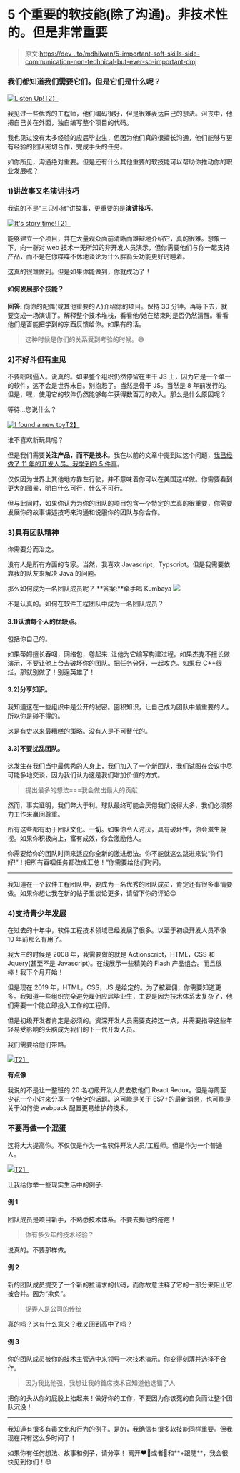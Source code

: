 # 5 个重要的软技能(除了沟通)。非技术性的。但是非常重要

> 原文:[https://dev . to/mdhilwan/5-important-soft-skills-side-communication-non-technical-but-ever-so-important-dmj](https://dev.to/mdhilwan/5-important-soft-skills-beside-communication-non-technical-but-ever-so-important-dmj)

### 我们都知道我们需要它们。但是它们是什么呢？

[![Listen Up!](../Images/d2e75e290c7dae023ca8d23706f47716.png)T2】](https://i.giphy.com/media/d3pWVmd3IyWuVLsA/source.gif)

我见过一些优秀的工程师，他们编码很好，但是很难表达自己的想法。沮丧中，他把自己关在外面，独自编写整个项目的代码。

我也见过没有太多经验的应届毕业生，但因为他们真的很擅长沟通，他们能够与更有经验的团队密切合作，完成手头的任务。

如你所见，沟通绝对重要。但是还有什么其他重要的软技能可以帮助你推动你的职业发展呢？

### [](#1-story-telling-aka-presentation-skills)1)讲故事又名演讲技巧

我说的不是“三只小猪”讲故事，更重要的是**演讲技巧**。

[![It's story time!](../Images/6256f88601c14aaa71469d2865f318c5.png)T2】](https://i.giphy.com/media/25KEhzwCBBFPb79puo/giphy-downsized.gif)

能够建立一个项目，并在大量观众面前清晰而雄辩地介绍它，真的很难。想象一下，向一群对 web 技术一无所知的非开发人员演示，但你需要他们与你一起支持产品，而不是在你喋喋不休地谈论为什么胖箭头功能更好时睡着。

这真的很难做到。但是如果你能做到，你就成功了！

#### [](#how-to-develop-that-skill)如何发展那个技能？

**回答:**
向你的配偶(或其他重要的人)介绍你的项目。保持 30 分钟。再等下去，就要变成一场演讲了。解释整个技术堆栈，看看他/她在结束时是否仍然清醒。看看他们是否能把学到的东西反馈给你。如果有的话。

> 这种时候是你们的关系受到考验的时候。😅

### [](#2-not-aggressive-but-assertive)2)不好斗但有主见

不要咄咄逼人。说真的。如果整个组织仍然停留在主干 JS 上，因为它是一个单一的软件，这不会是世界末日。别抱怨了。当然是骨干 JS。当然是 8 年前发行的。但是，嘿，使用它的软件仍然能够每年获得数百万的收入。那么是什么原因呢？

等待...您说什么？

[![I found a new toy](../Images/db3381dbbd131d4c2d369ac94d8a187d.png)T2】](https://i.giphy.com/media/1qgINx6YCSOl0s7wgT/giphy-downsized.gif)

谁不喜欢新玩具呢？

但是我们需要**关注产品，而不是技术**。我在以前的文章中提到过这个问题，[我已经做了 11 年的开发人员。我学到的 5 件事](https://dev.to/mdhilwan/i-ve-been-a-dev-for-11-years-5-things-i-learned-g1d)。

仅仅因为世界上其他地方靠左行驶，并不意味着你可以在美国这样做。你需要看到更大的图景，明白什么可行，什么不可行。

但与此同时，如果你认为为你的团队的项目包含一个特定的库真的很重要，你需要发展你的故事讲述技巧来沟通和说服你的团队与你合作。

### 3)具有团队精神

你需要分而治之。

没有人是所有方面的专家。当然，我喜欢 Javascript，Typscript。但是我需要依靠我的队友来解决 Java 的问题。

那么如何成为一名团队成员呢？
**答案:**牵手唱 Kumbaya
[![](../Images/12ab3a22dd10c3f0cef8693359e205ce.png)](https://i.giphy.com/media/kjYA7oSVPeryU/giphy.gif)

不是认真的。如何在软件工程团队中成为一名团队成员？

#### [](#31-recognize-everyones-strength-and-weakness)3.1)认清每个人的优缺点。

包括你自己的。

如果蒂姆擅长吞咽，网络包，卷起来..让他为它编写构建过程。如果杰克不擅长做演示，不要让他上台去破坏你的团队。把任务分好，一起攻克。如果我 C++很烂，那就别做了！别逞英雄了！

#### [](#32-share-the-knowledge)3.2)分享知识。

我知道这在一些组织中是公开的秘密。囤积知识，让自己成为团队中最重要的人。所以你是碰不得的。

这是有史以来最糟糕的策略。没有人是不可替代的。

#### [](#33-dont-disrupt-the-team)3.3)不要扰乱团队。

这发生在我们当中最优秀的人身上，我们加入了一个新团队，我们试图在会议中尽可能多地交谈，因为我们认为这是我们增加价值的方式。

> 提出最多的想法===我会做出最大的贡献

然而，事实证明，我们弊大于利。球队最终可能会厌倦我们说得太多，我们必须努力工作来赢回尊重。

所有这些都有助于团队文化。**一切**。如果你令人讨厌，具有破坏性，你会滋生蔑视。如果你积极向上，富有成效，你会激励他人。

你需要给你的团队时间来适应你全新的激进想法。你不能就这么跳进来说“你们好!”！把所有吞咽任务都改成汇总！”你需要给他们时间。

* * *

我知道在一个软件工程团队中，要成为一名优秀的团队成员，肯定还有很多事情要做。如果你想让我在新的帖子里谈论更多，请留下你的评论😊

### 4)支持青少年发展

在过去的十年中，软件工程技术领域已经发展了很多。以至于初级开发人员不像 10 年前那么有用了。

我大三的时候是 2008 年，我需要做的就是 Actionscript，HTML，CSS 和 Jquery(甚至不是 Javascript)。在线展示一些精美的 Flash 产品组合。而且很棒！我下个月开始！

但是现在 2019 年，HTML，CSS，JS 是给定的。为了被雇佣，你需要知道更多。我知道一些组织完全避免雇佣应届毕业生，主要是因为技术体系太复杂了，他们需要一个能立即投入工作的工程师。

但是初级开发者肯定是必须的。资深开发人员需要支持这一点，并需要指导这些年轻易受影响的头脑成为我们的下一代开发人员。

我们需要给他们带路。

[![](../Images/fc4fabf431363ac14d0a8c99d9f0801e.png)T2】](https://i.giphy.com/media/9hAGImF1VBLEc/source.gif)

**有点像**

我说的不是让一整班的 20 名初级开发人员去教他们 React Redux。但是每周至少花一个小时来分享一个特定的话题。这可能是关于 ES7+的最新消息，也可能是关于如何使 webpack 配置更易维护的技术。

### 不要再做一个混蛋

这将大大提高你。不仅仅是作为一名软件开发人员/工程师。但是作为一个普通人。

[![](../Images/05887cf36499593067fb4560985c7839.png)T2】](https://i.giphy.com/media/ozgNEeHZ5fhnO/source.gif)

让我给你举一些现实生活中的例子:

#### [](#example-1)例 1

团队成员是项目新手，不熟悉技术体系。不要去揭他的疮疤！

> 你有多少年的技术经验？

说真的。不要那样做。

#### [](#example-2)例 2

新的团队成员提交了一个新的拉请求的代码，而你故意注释了它的一部分来阻止它被合并。因为“欺负”。

> 捉弄人是公司的传统

真的吗？这有什么意义？我又回到高中了吗？

#### [](#example-3)例 3

你的团队成员被你的技术主管选中来领导一次技术演示。你变得刻薄并选择不合作。

> 因为我比他强，我想让我的首席技术官知道他选错了人

把你的头从你的屁股上抬起来！做好你的工作，不要因为你该死的自负而让整个团队沉没！

* * *

我知道有很多有毒文化和行为的例子。是的，我确信有很多软技能同样重要。但我现在只有这么多时间了！

如果你有任何想法、故事和例子，请分享！
离开♥️🦄或者🔖和**+跟随**，我会很快见到你们！😊